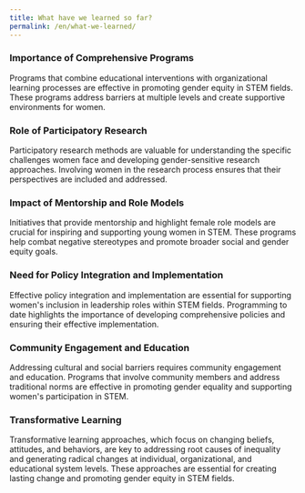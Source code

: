```yaml
---
title: What have we learned so far?
permalink: /en/what-we-learned/
---
```


### Importance of Comprehensive Programs
Programs that combine educational interventions with organizational learning processes are effective in promoting gender equity in STEM fields. These programs address barriers at multiple levels and create supportive environments for women.

### Role of Participatory Research
Participatory research methods are valuable for understanding the specific challenges women face and developing gender-sensitive research approaches. Involving women in the research process ensures that their perspectives are included and addressed.

### Impact of Mentorship and Role Models
Initiatives that provide mentorship and highlight female role models are crucial for inspiring and supporting young women in STEM. These programs help combat negative stereotypes and promote broader social and gender equity goals.

### Need for Policy Integration and Implementation
Effective policy integration and implementation are essential for supporting women's inclusion in leadership roles within STEM fields. Programming to date highlights the importance of developing comprehensive policies and ensuring their effective implementation.

### Community Engagement and Education
Addressing cultural and social barriers requires community engagement and education. Programs that involve community members and address traditional norms are effective in promoting gender equality and supporting women's participation in STEM.

### Transformative Learning
Transformative learning approaches, which focus on changing beliefs, attitudes, and behaviors, are key to addressing root causes of inequality and generating radical changes at individual, organizational, and educational system levels. These approaches are essential for creating lasting change and promoting gender equity in STEM fields.

